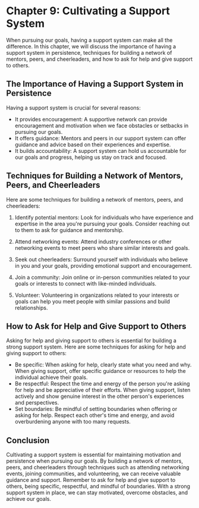 Chapter 9: Cultivating a Support System
=======================================

When pursuing our goals, having a support system can make all the difference. In this chapter, we will discuss the importance of having a support system in persistence, techniques for building a network of mentors, peers, and cheerleaders, and how to ask for help and give support to others.

The Importance of Having a Support System in Persistence
--------------------------------------------------------

Having a support system is crucial for several reasons:

* It provides encouragement: A supportive network can provide encouragement and motivation when we face obstacles or setbacks in pursuing our goals.
* It offers guidance: Mentors and peers in our support system can offer guidance and advice based on their experiences and expertise.
* It builds accountability: A support system can hold us accountable for our goals and progress, helping us stay on track and focused.

Techniques for Building a Network of Mentors, Peers, and Cheerleaders
---------------------------------------------------------------------

Here are some techniques for building a network of mentors, peers, and cheerleaders:

1. Identify potential mentors: Look for individuals who have experience and expertise in the area you're pursuing your goals. Consider reaching out to them to ask for guidance and mentorship.

2. Attend networking events: Attend industry conferences or other networking events to meet peers who share similar interests and goals.

3. Seek out cheerleaders: Surround yourself with individuals who believe in you and your goals, providing emotional support and encouragement.

4. Join a community: Join online or in-person communities related to your goals or interests to connect with like-minded individuals.

5. Volunteer: Volunteering in organizations related to your interests or goals can help you meet people with similar passions and build relationships.

How to Ask for Help and Give Support to Others
----------------------------------------------

Asking for help and giving support to others is essential for building a strong support system. Here are some techniques for asking for help and giving support to others:

* Be specific: When asking for help, clearly state what you need and why. When giving support, offer specific guidance or resources to help the individual achieve their goals.
* Be respectful: Respect the time and energy of the person you're asking for help and be appreciative of their efforts. When giving support, listen actively and show genuine interest in the other person's experiences and perspectives.
* Set boundaries: Be mindful of setting boundaries when offering or asking for help. Respect each other's time and energy, and avoid overburdening anyone with too many requests.

Conclusion
----------

Cultivating a support system is essential for maintaining motivation and persistence when pursuing our goals. By building a network of mentors, peers, and cheerleaders through techniques such as attending networking events, joining communities, and volunteering, we can receive valuable guidance and support. Remember to ask for help and give support to others, being specific, respectful, and mindful of boundaries. With a strong support system in place, we can stay motivated, overcome obstacles, and achieve our goals.


